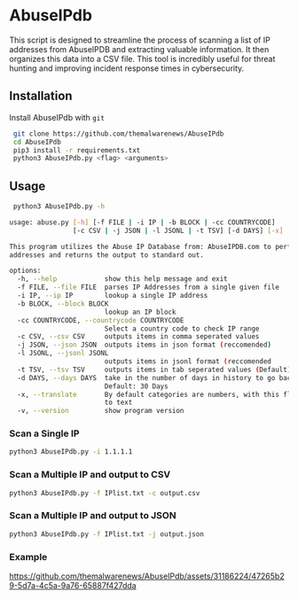 
# AbuseIPdb

This script is designed to streamline the process of scanning a list of IP addresses from AbuseIPDB and extracting valuable information. It then organizes this data into a CSV file. This tool is incredibly useful for threat hunting and improving incident response times in cybersecurity.


## Installation

Install AbuseIPdb with `git`

```bash
 git clone https://github.com/themalwarenews/AbuseIPdb
 cd AbuseIPdb
 pip3 install -r requirements.txt
 python3 AbuseIPdb.py <flag> <arguments>
```
    
## Usage

```bash
 python3 AbuseIPdb.py -h

usage: abuse.py [-h] [-f FILE | -i IP | -b BLOCK | -cc COUNTRYCODE]
                [-c CSV | -j JSON | -l JSONL | -t TSV] [-d DAYS] [-x] [-v]

This program utilizes the Abuse IP Database from: AbuseIPDB.com to perform queries about IP
addresses and returns the output to standard out.

options:
  -h, --help            show this help message and exit
  -f FILE, --file FILE  parses IP Addresses from a single given file
  -i IP, --ip IP        lookup a single IP address
  -b BLOCK, --block BLOCK
                        lookup an IP block
  -cc COUNTRYCODE, --countrycode COUNTRYCODE
                        Select a country code to check IP range
  -c CSV, --csv CSV     outputs items in comma seperated values
  -j JSON, --json JSON  outputs items in json format (reccomended)
  -l JSONL, --jsonl JSONL
                        outputs items in jsonl format (reccomended
  -t TSV, --tsv TSV     outputs items in tab seperated values (Default)
  -d DAYS, --days DAYS  take in the number of days in history to go back for IP reports.
                        Default: 30 Days
  -x, --translate       By default categories are numbers, with this flag it will convert them
                        to text
  -v, --version         show program version
```

### Scan a Single IP
``` bash
python3 AbuseIPdb.py -i 1.1.1.1 

```

### Scan a Multiple IP and output to CSV
``` bash
python3 AbuseIPdb.py -f IPlist.txt -c output.csv

```

### Scan a Multiple IP and output to JSON
``` bash
python3 AbuseIPdb.py -f IPlist.txt -j output.json

```
### Example 


https://github.com/themalwarenews/AbuseIPdb/assets/31186224/47265b29-5d7a-4c5a-9a76-65887f427dda







